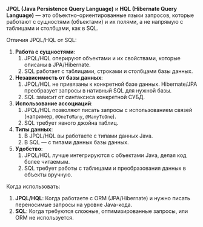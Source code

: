 **JPQL (Java Persistence Query Language)** и **HQL (Hibernate Query Language)** — это объектно-ориентированные языки запросов, которые работают с сущностями (объектами) и их полями, а не напрямую с таблицами и столбцами, как в SQL.

Отличия JPQL/HQL от SQL:
1. **Работа с сущностями**:
	1) JPQL/HQL оперируют объектами и их свойствами, которые описаны в JPA/Hibernate.
	2) SQL работает с таблицами, строками и столбцами базы данных.
2. **Независимость от базы данных**:
	1) JPQL/HQL не привязаны к конкретной базе данных. Hibernate/JPA преобразует запросы в нативный SQL для нужной базы.
	2) SQL зависит от синтаксиса конкретной СУБД.
3. **Использование ассоциаций**:
	1) JPQL/HQL позволяют писать запросы с использованием связей (например, `@OneToMany`, `@ManyToOne`).
	2) SQL требует явного джойна таблиц.
4. **Типы данных**:
	1) В JPQL/HQL вы работаете с типами данных Java.
	2) В SQL — с типами данных базы данных.
5. **Удобство**:
	1) JPQL/HQL лучше интегрируются с объектами Java, делая код более читаемым.
	2) SQL требует работы с таблицами и преобразования данных в объекты вручную.

Когда использовать:
1. **JPQL/HQL**: Когда работаете с ORM (JPA/Hibernate) и нужно писать переносимые запросы на уровне Java-кода.
2. **SQL**: Когда требуются сложные, оптимизированные запросы, или ORM не используется.